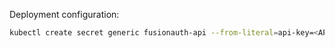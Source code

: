 Deployment configuration:

```sh
kubectl create secret generic fusionauth-api --from-literal=api-key=<API_KEY> --from-literal=app-id=<APP_ID>
```
